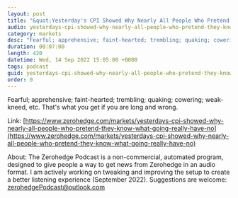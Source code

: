 ```yaml
---
layout: post
title: "&quot;Yesterday's CPI Showed Why Nearly All People Who Pretend They Know What Is Going On Really Have No Clue&quot;"
audio: yesterdays-cpi-showed-why-nearly-all-people-who-pretend-they-know-what-going-really-have-no-0
category: markets
desc: "Fearful; apprehensive; faint-hearted; trembling; quaking; cowering; weak-kneed, etc. That's what you get if you are long and wrong."
duration: 00:07:00
length: 420
datetime: Wed, 14 Sep 2022 15:05:00 +0000
tags: podcast
guid: yesterdays-cpi-showed-why-nearly-all-people-who-pretend-they-know-what-going-really-have-no-0
order: 0
---
```

Fearful; apprehensive; faint-hearted; trembling; quaking; cowering; weak-kneed, etc. That's what you get if you are long and wrong.

Link: [https://www.zerohedge.com/markets/yesterdays-cpi-showed-why-nearly-all-people-who-pretend-they-know-what-going-really-have-no](https://www.zerohedge.com/markets/yesterdays-cpi-showed-why-nearly-all-people-who-pretend-they-know-what-going-really-have-no)

About: The Zerohedge Podcast is a non-commercial, automated program, designed to give people a way to get news from Zerohedge in an audio format.  I am actively working on tweaking and improving the setup to create a better listening experience (September 2022).  Suggestions are welcome: [zerohedgePodcast@outlook.com](mailto:zerohedgePodcast@outlook.com)